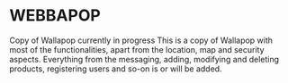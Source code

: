 # WEBBAPOP
Copy of Wallapop currently in progress
This is a copy of Wallapop with most of the functionalities, apart from the location, map and security aspects. Everything from the messaging, adding, modifying and deleting products, registering users and so-on is or will be added.

